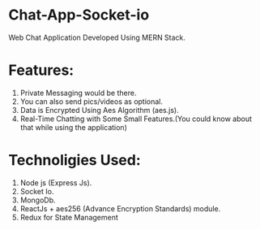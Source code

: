 # Chat-App-Socket-io
Web Chat Application Developed Using MERN Stack.

# Features:
1. Private Messaging would be there.
2. You can also send pics/videos as optional.
3. Data is Encrypted Using Aes Algorithm (aes.js).
4. Real-Time Chatting with Some Small Features.(You could know about that while using the application)

# Technoligies Used:
1. Node js (Express Js).
2. Socket Io.
3. MongoDb.
4. ReactJs + aes256 (Advance Encryption Standards) module.
5. Redux for State Management

